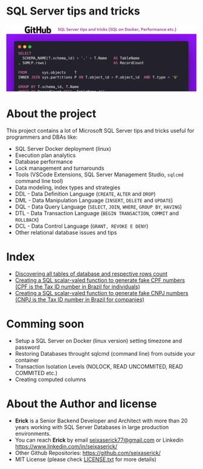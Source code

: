 # SQL Server tips and tricks

![Project Cover](./img/project-cover.png "SQL Server tips and tricks")
 
# About the project

This project contains a lot of Microsoft SQL Server tips and tricks useful for programmers and DBAs like:

- SQL Server Docker deployment (linux)
- Execution plan analytics
- Database performance
- Lock management and turnarounds
- Tools (VSCode Extensions, SQL Server Management Studio, ```sqlcmd``` command line tool)
- Data modeling, index types and strategies
- DDL - Data Definition Language (```CREATE```, ```ALTER``` and ```DROP```)
- DML - Data Manipulation Language (```INSERT```, ```DELETE``` and ```UPDATE```)
- DQL - Data Query Language (```SELECT```, ```JOIN```, ```WHERE```, ```GROUP BY```, ```HAVING```)
- DTL - Data Transaction Language (```BEGIN TRANSACTION```, ```COMMIT``` and ```ROLLBACK```)
- DCL - Data Control Language (```GRANT, REVOKE E DENY```) 
- Other relational database issues and tips


# Index
- [Discovering all tables of database and respective rows count](sql-table-rows-count.md)   
- [Creating a SQL scalar-valed function to generate fake CPF numbers (CPF is the Tax ID number in Brazil for individuals)](sql/sql-function-generate-cpf.sql)   
- [Creating a SQL scalar-valed function to generate fake CNPJ numbers (CNPJ is the Tax ID number in Brazil for companies)](sql/sql-function-generate-cnpj.sql)   




# Comming soon
- Setup a SQL Server on Docker (linux version) setting timezone and password
- Restoring Databases throught sqlcmd (command line) from outside your container
- Transaction Isolation Levels (NOLOCK, READ UNCOMMITED, READ COMMITED etc.)
- Creating computed columns



# About the Author and license
- **Erick** is a Senior Backend Developer and Architect with more than 20 years working with SQL Server Databases in large production environments. 
- You can reach **Erick** by email <seixaserick77@gmail.com> or Linkedin <https://www.linkedin.com/in/seixaserick/>
- Other Github Repositories: <https://github.com/seixaserick/> 
- MIT License (please check [LICENSE.txt](LICENSE.txt) for more details)

 